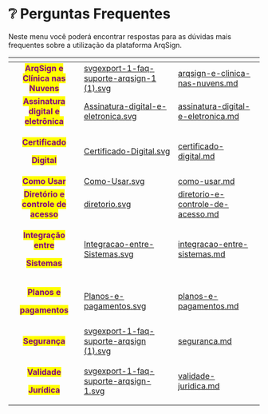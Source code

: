 # ❔ Perguntas Frequentes

Neste menu você poderá encontrar respostas para as dúvidas mais frequentes sobre a utilização da plataforma ArqSign.

<table data-view="cards"><thead><tr><th align="center"></th><th data-hidden data-card-cover data-type="files"></th><th data-hidden data-card-target data-type="content-ref"></th></tr></thead><tbody><tr><td align="center"><mark style="color:purple;"><strong>ArqSign e Clínica nas Nuvens</strong></mark></td><td><a href="../.gitbook/assets/svgexport-1-faq-suporte-arqsign-1 (1).svg">svgexport-1-faq-suporte-arqsign-1 (1).svg</a></td><td><a href="arqsign-e-clinica-nas-nuvens.md">arqsign-e-clinica-nas-nuvens.md</a></td></tr><tr><td align="center"><mark style="color:purple;"><strong>Assinatura digital e eletrônica</strong></mark></td><td><a href="../.gitbook/assets/Assinatura-digital-e-eletronica.svg">Assinatura-digital-e-eletronica.svg</a></td><td><a href="assinatura-digital-e-eletronica.md">assinatura-digital-e-eletronica.md</a></td></tr><tr><td align="center"><p><mark style="color:purple;"><strong>Certificado</strong></mark> </p><p><mark style="color:purple;"><strong>Digital</strong></mark></p></td><td><a href="../.gitbook/assets/Certificado-Digital.svg">Certificado-Digital.svg</a></td><td><a href="certificado-digital.md">certificado-digital.md</a></td></tr><tr><td align="center"><mark style="color:purple;"><strong>Como Usar</strong></mark></td><td><a href="../.gitbook/assets/Como-Usar.svg">Como-Usar.svg</a></td><td><a href="como-usar.md">como-usar.md</a></td></tr><tr><td align="center"><mark style="color:purple;"><strong>Diretório e controle de acesso</strong></mark></td><td><a href="../.gitbook/assets/diretorio.svg">diretorio.svg</a></td><td><a href="diretorio-e-controle-de-acesso.md">diretorio-e-controle-de-acesso.md</a></td></tr><tr><td align="center"><p><mark style="color:purple;"><strong>Integração entre</strong></mark> </p><p><mark style="color:purple;"><strong>Sistemas</strong></mark></p></td><td><a href="../.gitbook/assets/Integracao-entre-Sistemas.svg">Integracao-entre-Sistemas.svg</a></td><td><a href="integracao-entre-sistemas.md">integracao-entre-sistemas.md</a></td></tr><tr><td align="center"><p><mark style="color:purple;"><strong>Planos e</strong></mark> </p><p><mark style="color:purple;"><strong>pagamentos</strong></mark></p></td><td><a href="../.gitbook/assets/Planos-e-pagamentos.svg">Planos-e-pagamentos.svg</a></td><td><a href="planos-e-pagamentos.md">planos-e-pagamentos.md</a></td></tr><tr><td align="center"><mark style="color:purple;"><strong>Segurança</strong></mark></td><td><a href="../.gitbook/assets/svgexport-1-faq-suporte-arqsign (1).svg">svgexport-1-faq-suporte-arqsign (1).svg</a></td><td><a href="seguranca.md">seguranca.md</a></td></tr><tr><td align="center"><p><mark style="color:purple;"><strong>Validade</strong></mark> </p><p><mark style="color:purple;"><strong>Jurídica</strong></mark></p></td><td><a href="../.gitbook/assets/svgexport-1-faq-suporte-arqsign-1.svg">svgexport-1-faq-suporte-arqsign-1.svg</a></td><td><a href="validade-juridica.md">validade-juridica.md</a></td></tr></tbody></table>

